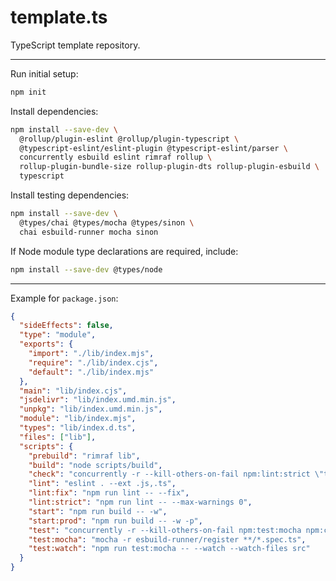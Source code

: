 # template.ts

TypeScript template repository.

---

Run initial setup:

```sh
npm init
```

Install dependencies:

```sh
npm install --save-dev \
  @rollup/plugin-eslint @rollup/plugin-typescript \
  @typescript-eslint/eslint-plugin @typescript-eslint/parser \
  concurrently esbuild eslint rimraf rollup \
  rollup-plugin-bundle-size rollup-plugin-dts rollup-plugin-esbuild \
  typescript
```

Install testing dependencies:

```sh
npm install --save-dev \
  @types/chai @types/mocha @types/sinon \
  chai esbuild-runner mocha sinon
```

If Node module type declarations are required, include:

```sh
npm install --save-dev @types/node
```

---

Example for `package.json`:

```json
{
  "sideEffects": false,
  "type": "module",
  "exports": {
    "import": "./lib/index.mjs",
    "require": "./lib/index.cjs",
    "default": "./lib/index.mjs"
  },
  "main": "lib/index.cjs",
  "jsdelivr": "lib/index.umd.min.js",
  "unpkg": "lib/index.umd.min.js",
  "module": "lib/index.mjs",
  "types": "lib/index.d.ts",
  "files": ["lib"],
  "scripts": {
    "prebuild": "rimraf lib",
    "build": "node scripts/build",
    "check": "concurrently -r --kill-others-on-fail npm:lint:strict \"tsc --noEmit\"",
    "lint": "eslint . --ext .js,.ts",
    "lint:fix": "npm run lint -- --fix",
    "lint:strict": "npm run lint -- --max-warnings 0",
    "start": "npm run build -- -w",
    "start:prod": "npm run build -- -w -p",
    "test": "concurrently -r --kill-others-on-fail npm:test:mocha npm:check",
    "test:mocha": "mocha -r esbuild-runner/register **/*.spec.ts",
    "test:watch": "npm run test:mocha -- --watch --watch-files src"
  }
}
```
